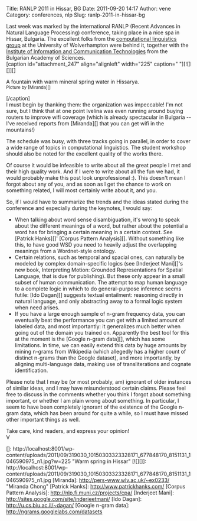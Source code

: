 Title: RANLP 2011 in Hissar, BG
Date: 2011-09-20 14:17
Author: vene
Category: conferences, nlp
Slug: ranlp-2011-in-hissar-bg

Last week was marked by the international RANLP (Recent Advances in
Natural Language Processing) conference, taking place in a nice spa in
Hissar, Bulgaria. The excellent folks from the [computational
linguistics group][] at the University of Wolverhampton were behind it,
together with the [Institute of Information and Communication
Technologies][] from the Bulgarian Academy of Sciences.  
[caption id="attachment\_247" align="alignleft" width="225" caption="
"][![][]][]

A fountain with warm mineral spring water in Hissarya.   
<small>Picture by [Miranda][]</small>

[/caption]  
I must begin by thanking them: the organization was impeccable! I'm not
sure, but I think that at one point Ivelina was even running around
buying routers to improve wifi coverage (which is already spectacular in
Bulgaria -- I've received reports from [Miranda][] that you can get wifi
in the mountains!)

The schedule was busy, with three tracks going in parallel, in order to
cover a wide range of topics in computational linguistics. The student
workshop should also be noted for the excellent quality of the works
there.

Of course it would be infeasible to write about all the great people I
met and their high quality work. And if I were to write about all the
fun we had, it would probably make this post look unprofessional :).
This doesn't mean I forgot about any of you, and as soon as I get the
chance to work on something related, I will most certainly write about
it, and you.

So, if I would have to summarize the trends and the ideas stated during
the conference and especially during the keynotes, I would say:

-   When talking about word sense disambiguation, it's wrong to speak
    about the different meanings of a word, but rather about the
    potential a word has for bringing a certain meaning in a certain
    context. See [Patrick Hanks][]' [Corpus Pattern Analysis][]. Without
    something like this, to have good WSD you need to heavily adjust the
    overlapping meanings from a Wordnet-style ontology.
-   Certain relations, such as temporal and spacial ones, can naturally
    be modeled by complex domain-specific logics (see [Inderjeet
    Mani][]'s new book, Interpreting Motion: Grounded Representations
    for Spatial Language, that is due for publishing). But these only
    appear in a small subset of human communication. The attempt to map
    human language to a complete logic in which to do general-purpose
    inference seems futile: [Ido Dagan][] suggests textual entailment:
    reasoning directly in natural language, and only abstracting away to
    a formal logic system when need arises.
-   If you have a large enough sample of n-gram frequency data, you can
    eventually beat the performance you can get with a limited amount of
    labeled data, and most importantly: it generalizes much better when
    going out of the domain you trained on. Apparently the best tool for
    this at the moment is the [Google n-gram data][], which has some
    limitations. In time, we can easily extend this data by huge amounts
    by mining n-grams from Wikipedia (which allegedly has a higher count
    of distinct n-grams than the Google dataset), and more importantly,
    by aligning multi-language data, making use of transliterations and
    cognate identification.

Please note that I may be (or most probably, am) ignorant of older
instances of similar ideas, and I may have misunderstood certain claims.
Please feel free to discuss in the comments whether you think I forgot
about something important, or whether I am plain wrong about something.
In particular, I seem to have been completely ignorant of the existence
of the Google n-gram data, which has been around for quite a while, so I
must have missed other important things as well.

Take care, kind readers, and express your opinion!  
V

  [computational linguistics group]: http://clg.wlv.ac.uk/
  [Institute of Information and Communication Technologies]: http://www.iict.bas.bg/EN/index.html
  []: http://localhost:8001/wp-content/uploads/2011/09/319030_10150303323328171_677848170_8151131_1046590975_n1.jpg?w=225
    "Warm spring in Hissar"
  [![][]]: http://localhost:8001/wp-content/uploads/2011/09/319030_10150303323328171_677848170_8151131_1046590975_n1.jpg
  [Miranda]: http://pers-www.wlv.ac.uk/~ex0233/ "Miranda Chong"
  [Patrick Hanks]: http://www.patrickhanks.com/
  [Corpus Pattern Analysis]: http://nlp.fi.muni.cz/projects/cpa/
  [Inderjeet Mani]: http://sites.google.com/site/inderjeetmani/
  [Ido Dagan]: http://u.cs.biu.ac.il/~dagan/
  [Google n-gram data]: http://ngrams.googlelabs.com/datasets
